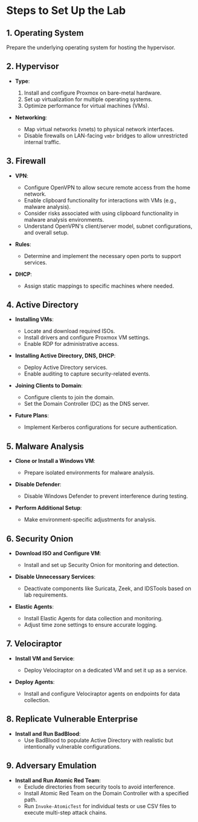 # **Steps to Set Up the Lab**  

## **1. Operating System**  
Prepare the underlying operating system for hosting the hypervisor.  

## **2. Hypervisor**  

- **Type**:  
  1. Install and configure Proxmox on bare-metal hardware.  
  2. Set up virtualization for multiple operating systems.  
  3. Optimize performance for virtual machines (VMs).  

- **Networking**:  
  - Map virtual networks (vnets) to physical network interfaces.  
  - Disable firewalls on LAN-facing `vmbr` bridges to allow unrestricted internal traffic.  

## **3. Firewall**  

- **VPN**:  
  - Configure OpenVPN to allow secure remote access from the home network.  
  - Enable clipboard functionality for interactions with VMs (e.g., malware analysis).  
  - Consider risks associated with using clipboard functionality in malware analysis environments.  
  - Understand OpenVPN's client/server model, subnet configurations, and overall setup.  

- **Rules**:  
  - Determine and implement the necessary open ports to support services.  

- **DHCP**:  
  - Assign static mappings to specific machines where needed.  

## **4. Active Directory**  

- **Installing VMs**:  
  - Locate and download required ISOs.  
  - Install drivers and configure Proxmox VM settings.  
  - Enable RDP for administrative access.  

- **Installing Active Directory, DNS, DHCP**:  
  - Deploy Active Directory services.  
  - Enable auditing to capture security-related events.  

- **Joining Clients to Domain**:  
  - Configure clients to join the domain.  
  - Set the Domain Controller (DC) as the DNS server.  

- **Future Plans**:  
  - Implement Kerberos configurations for secure authentication.  

## **5. Malware Analysis**  

- **Clone or Install a Windows VM**:  
  - Prepare isolated environments for malware analysis.  

- **Disable Defender**:  
  - Disable Windows Defender to prevent interference during testing.  

- **Perform Additional Setup**:  
  - Make environment-specific adjustments for analysis.  

## **6. Security Onion**  

- **Download ISO and Configure VM**:  
  - Install and set up Security Onion for monitoring and detection.  

- **Disable Unnecessary Services**:  
  - Deactivate components like Suricata, Zeek, and IDSTools based on lab requirements.  

- **Elastic Agents**:  
  - Install Elastic Agents for data collection and monitoring.  
  - Adjust time zone settings to ensure accurate logging.  

## **7. Velociraptor**  

- **Install VM and Service**:  
  - Deploy Velociraptor on a dedicated VM and set it up as a service.  

- **Deploy Agents**:  
  - Install and configure Velociraptor agents on endpoints for data collection.  

## **8. Replicate Vulnerable Enterprise**  

- **Install and Run BadBlood**:  
  - Use BadBlood to populate Active Directory with realistic but intentionally vulnerable configurations.  

## **9. Adversary Emulation**  

- **Install and Run Atomic Red Team**:  
  - Exclude directories from security tools to avoid interference.  
  - Install Atomic Red Team on the Domain Controller with a specified path.  
  - Run `Invoke-AtomicTest` for individual tests or use CSV files to execute multi-step attack chains.  
